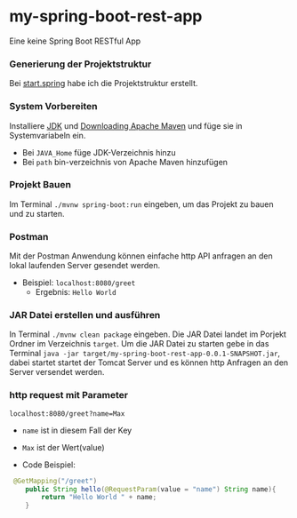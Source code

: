 # my-spring-boot-rest-app
Eine keine Spring Boot RESTful App

### Generierung der Projektstruktur
Bei [start.spring](https://start.spring.io/) habe ich die Projektstruktur erstellt.

### System Vorbereiten
Installiere [JDK](https://www.oracle.com/de/java/technologies/downloads/#jdk21-windows) und [Downloading Apache Maven](https://maven.apache.org/download.cgi) und füge sie in Systemvariabeln ein.
- Bei `JAVA_Home` füge JDK-Verzeichnis hinzu
- Bei `path` bin-verzeichnis von Apache Maven hinzufügen

### Projekt Bauen
Im Terminal `./mvnw spring-boot:run` eingeben, um das Projekt zu bauen und zu starten.

### Postman
Mit der Postman Anwendung können einfache http API anfragen an den lokal laufenden Server gesendet werden.
- Beispiel: `localhost:8080/greet` 
  - Ergebnis: `Hello World`

### JAR Datei erstellen und ausführen
In Terminal `./mvnw clean package` eingeben. Die JAR Datei landet im Porjekt Ordner im Verzeichnis `target`.
Um die JAR Datei zu starten gebe in das Terminal `java -jar target/my-spring-boot-rest-app-0.0.1-SNAPSHOT.jar`, dabei startet startet der Tomcat Server und es können http Anfragen an den Server versendet werden.

### http request mit Parameter
`localhost:8080/greet?name=Max`
- `name` ist in diesem Fall der Key
-  `Max` ist der Wert(value)

-  Code Beispiel:
```java
 @GetMapping("/greet")
    public String hello(@RequestParam(value = "name") String name){
        return "Hello World " + name;
    }
```
